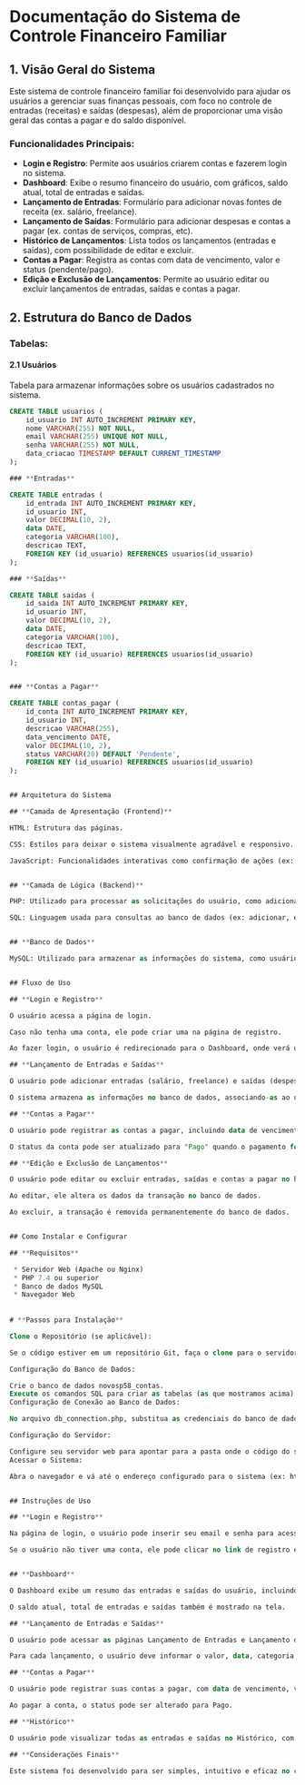 # Documentação do Sistema de Controle Financeiro Familiar

## 1. Visão Geral do Sistema
Este sistema de controle financeiro familiar foi desenvolvido para ajudar os usuários a gerenciar suas finanças pessoais, com foco no controle de entradas (receitas) e saídas (despesas), além de proporcionar uma visão geral das contas a pagar e do saldo disponível.

### Funcionalidades Principais:
- **Login e Registro**: Permite aos usuários criarem contas e fazerem login no sistema.
- **Dashboard**: Exibe o resumo financeiro do usuário, com gráficos, saldo atual, total de entradas e saídas.
- **Lançamento de Entradas**: Formulário para adicionar novas fontes de receita (ex. salário, freelance).
- **Lançamento de Saídas**: Formulário para adicionar despesas e contas a pagar (ex. contas de serviços, compras, etc).
- **Histórico de Lançamentos**: Lista todos os lançamentos (entradas e saídas), com possibilidade de editar e excluir.
- **Contas a Pagar**: Registra as contas com data de vencimento, valor e status (pendente/pago).
- **Edição e Exclusão de Lançamentos**: Permite ao usuário editar ou excluir lançamentos de entradas, saídas e contas a pagar.

## 2. Estrutura do Banco de Dados

### Tabelas:

#### 2.1 **Usuários**
Tabela para armazenar informações sobre os usuários cadastrados no sistema.

```sql
CREATE TABLE usuarios (
    id_usuario INT AUTO_INCREMENT PRIMARY KEY,
    nome VARCHAR(255) NOT NULL,
    email VARCHAR(255) UNIQUE NOT NULL,
    senha VARCHAR(255) NOT NULL,
    data_criacao TIMESTAMP DEFAULT CURRENT_TIMESTAMP
);

### **Entradas**

CREATE TABLE entradas (
    id_entrada INT AUTO_INCREMENT PRIMARY KEY,
    id_usuario INT,
    valor DECIMAL(10, 2),
    data DATE,
    categoria VARCHAR(100),
    descricao TEXT,
    FOREIGN KEY (id_usuario) REFERENCES usuarios(id_usuario)
);

### **Saídas** 

CREATE TABLE saidas (
    id_saida INT AUTO_INCREMENT PRIMARY KEY,
    id_usuario INT,
    valor DECIMAL(10, 2),
    data DATE,
    categoria VARCHAR(100),
    descricao TEXT,
    FOREIGN KEY (id_usuario) REFERENCES usuarios(id_usuario)
);


### **Contas a Pagar**

CREATE TABLE contas_pagar (
    id_conta INT AUTO_INCREMENT PRIMARY KEY,
    id_usuario INT,
    descricao VARCHAR(255),
    data_vencimento DATE,
    valor DECIMAL(10, 2),
    status VARCHAR(20) DEFAULT 'Pendente',
    FOREIGN KEY (id_usuario) REFERENCES usuarios(id_usuario)
);


## Arquitetura do Sistema

## **Camada de Apresentação (Frontend)**

HTML: Estrutura das páginas.

CSS: Estilos para deixar o sistema visualmente agradável e responsivo.

JavaScript: Funcionalidades interativas como confirmação de ações (ex: exclusão de conta) e submissão de formulários.


## **Camada de Lógica (Backend)**

PHP: Utilizado para processar as solicitações do usuário, como adicionar/editar/excluir dados, além de interagir com o banco de dados.

SQL: Linguagem usada para consultas ao banco de dados (ex: adicionar, editar e excluir registros).


## **Banco de Dados**

MySQL: Utilizado para armazenar as informações do sistema, como usuários, entradas, saídas e contas a pagar.


## Fluxo de Uso

## **Login e Registro**

O usuário acessa a página de login.

Caso não tenha uma conta, ele pode criar uma na página de registro.

Ao fazer login, o usuário é redirecionado para o Dashboard, onde verá um resumo financeiro.

## **Lançamento de Entradas e Saídas**

O usuário pode adicionar entradas (salário, freelance) e saídas (despesas, compras) nas respectivas páginas.

O sistema armazena as informações no banco de dados, associando-as ao usuário.

## **Contas a Pagar**

O usuário pode registrar as contas a pagar, incluindo data de vencimento, valor e status.

O status da conta pode ser atualizado para "Pago" quando o pagamento for realizado.

## **Edição e Exclusão de Lançamentos**

O usuário pode editar ou excluir entradas, saídas e contas a pagar no histórico.

Ao editar, ele altera os dados da transação no banco de dados.

Ao excluir, a transação é removida permanentemente do banco de dados.


## Como Instalar e Configurar 

## **Requisitos**

 * Servidor Web (Apache ou Nginx)
 * PHP 7.4 ou superior
 * Banco de dados MySQL
 * Navegador Web
 
 
# **Passos para Instalação** 

Clone o Repositório (se aplicável):

Se o código estiver em um repositório Git, faça o clone para o servidor.

Configuração do Banco de Dados:

Crie o banco de dados novosp58_contas.
Execute os comandos SQL para criar as tabelas (as que mostramos acima).
Configuração de Conexão ao Banco de Dados:

No arquivo db_connection.php, substitua as credenciais do banco de dados (host, username, password, dbname) pelas suas próprias configurações.

Configuração do Servidor:

Configure seu servidor web para apontar para a pasta onde o código do sistema está localizado.
Acessar o Sistema:

Abra o navegador e vá até o endereço configurado para o sistema (ex: http://localhost/controle-financeiro).


## Instruções de Uso

## **Login e Registro**

Na página de login, o usuário pode inserir seu email e senha para acessar sua conta.

Se o usuário não tiver uma conta, ele pode clicar no link de registro e preencher as informações necessárias (nome, email, senha).


## **Dashboard**

O Dashboard exibe um resumo das entradas e saídas do usuário, incluindo gráficos de distribuição financeira.

O saldo atual, total de entradas e saídas também é mostrado na tela.

## **Lançamento de Entradas e Saídas**

O usuário pode acessar as páginas Lançamento de Entradas e Lançamento de Saídas para adicionar novos registros financeiros.

Para cada lançamento, o usuário deve informar o valor, data, categoria e uma descrição opcional.

## **Contas a Pagar**

O usuário pode registrar suas contas a pagar, com data de vencimento, valor e status.

Ao pagar a conta, o status pode ser alterado para Pago.

## **Histórico**

O usuário pode visualizar todas as entradas e saídas no Histórico, com a possibilidade de editar ou excluir os registros.

## **Considerações Finais**

Este sistema foi desenvolvido para ser simples, intuitivo e eficaz no controle das finanças pessoais. No entanto, existem várias melhorias que podem ser feitas, como adicionar funcionalidades de orçamento, integração com APIs bancárias e até mesmo a possibilidade de gerar relatórios e gráficos mais avançados.


